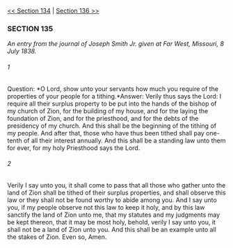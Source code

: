 [<< Section 134](Section%20134.md)  |  [Section 136 >>](Section%20136.md)

### SECTION 135

*An entry from the journal of Joseph Smith Jr. given at Far West, Missouri, 8 July 1838.*

###### 1
Question: *O Lord, show unto your servants how much you require of the properties of your people for a tithing.*Answer: Verily thus says the Lord: I require all their surplus property to be put into the hands of the bishop of my church of Zion, for the building of my house, and for the laying the foundation of Zion, and for the priesthood, and for the debts of the presidency of my church. And this shall be the beginning of the tithing of my people. And after that, those who have thus been tithed shall pay one-tenth of all their interest annually. And this shall be a standing law unto them for ever, for my holy Priesthood says the Lord.

###### 2
Verily I say unto you, it shall come to pass that all those who gather unto the land of Zion shall be tithed of their surplus properties, and shall observe this law or they shall not be found worthy to abide among you. And I say unto you, if my people observe not this law to keep it holy, and by this law sanctify the land of Zion unto me, that my statutes and my judgments may be kept thereon, that it may be most holy, behold, verily I say unto you, it shall not be a land of Zion unto you. And this shall be an example unto all the stakes of Zion. Even so, Amen.